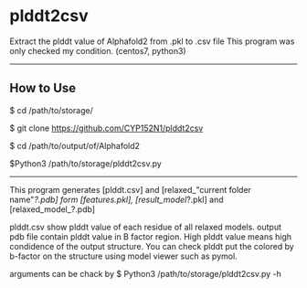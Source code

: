 # plddt2csv
Extract the plddt value of Alphafold2 from .pkl to .csv file
This program was only checked my condition. (centos7, python3)

--------------
How to Use
--------------
$ cd /path/to/storage/

$ git clone https://github.com/CYP152N1/plddt2csv

$ cd /path/to/output/of/Alphafold2

$Python3 /path/to/storage/plddt2csv.py

--------------
This program generates [plddt.csv] and [relaxed_"current folder name"_?.pdb] 
form [features.pkl], [result_model_?.pkl] and [relaxed_model_?.pdb]

plddt.csv show plddt value of each residue of all relaxed models.
output pdb file contain plddt value in B factor region.
High plddt value means high condidence of the output structure.
You can check plddt put the colored by b-factor on the structure using model viewer such as pymol.  

arguments can be chack by $ Python3 /path/to/storage/plddt2csv.py -h
